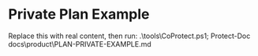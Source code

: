 <!-- status: stub; target: 150+ words -->
<!-- status: stub; target: 150+ words -->
<!-- status: stub; target: 150+ words -->
<!-- status: stub; target: 150+ words -->
<!-- status: stub; target: 150+ words -->
<!-- status: stub; target: 150+ words -->
# Private Plan Example
Replace this with real content, then run: .\tools\CoProtect.ps1; Protect-Doc docs\product\PLAN-PRIVATE-EXAMPLE.md







